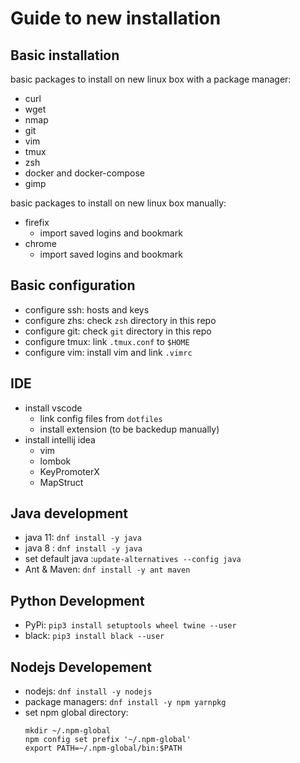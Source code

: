 # Guide to new installation


## Basic installation
basic packages to install on new linux box with a package manager:
* curl
* wget
* nmap
* git
* vim
* tmux
* zsh
* docker and docker-compose
* gimp

basic packages to install on new linux box manually:
* firefix
  * import saved logins and bookmark
* chrome
  * import saved logins and bookmark

## Basic configuration

* configure ssh: hosts and keys
* configure zhs: check `zsh` directory in this repo
* configure git: check `git` directory in this repo
* configure tmux: link `.tmux.conf` to `$HOME`
* configure vim: install vim and link `.vimrc`

## IDE

* install vscode
  * link config files from `dotfiles`
  * install extension (to be backedup manually)
* install intellij idea
  * vim
  * lombok
  * KeyPromoterX
  * MapStruct

## Java development

* java 11: `dnf install -y java`
* java 8 : `dnf install -y java`
* set default java :`update-alternatives --config java`
* Ant & Maven: `dnf install -y ant maven`

## Python Development

* PyPi: `pip3 install setuptools wheel twine --user`
* black: `pip3 install black --user`

## Nodejs Developement

* nodejs: `dnf install -y nodejs`
* package managers: `dnf install -y npm yarnpkg`
* set npm global directory: 
  ```
  mkdir ~/.npm-global
  npm config set prefix '~/.npm-global'
  export PATH=~/.npm-global/bin:$PATH
  ```
